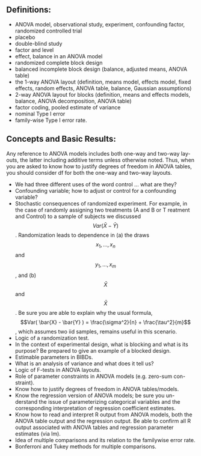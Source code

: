 ## Definitions: 

* ANOVA model, observational study, experiment, confounding factor, randomized controlled trial
* placebo
* double-blind study
* factor and level
* effect, balance in an ANOVA model
* randomized complete block design
* balanced incomplete block design (balance, adjusted means, ANOVA table)
* the 1-way ANOVA layout (definition, means model, effects model, fixed effects, random effects, ANOVA table, balance, Gaussian assumptions)
* 2-way ANOVA layout for blocks (definition, means and effects models, balance, ANOVA decomposition, ANOVA table)
* factor coding, pooled estimate of variance
* nominal Type I error
* family-wise Type I error rate.

## Concepts and Basic Results:
Any reference to ANOVA models includes both one-way and two-way lay-
outs, the latter including additive terms unless otherwise noted. Thus,
when you are asked to know how to justify degrees of freedom in ANOVA
tables, you should consider df for both the one-way and two-way layouts.

* We had three different uses of the word control ... what are they?
* Confounding variable; how to adjust or control for a confounding
  variable?
* Stochastic consequences of randomized experiment. For example, in the case of
  randomly assigning two treatments (A and B or T reatment and Control) to a
  sample of subjects we discussed $$Var(\bar{X} - \bar{Y})$$.  Randomization
  leads to dependence in (a) the draws $$x_1, \ldots, x_n$$ and $$y_1, \ldots,
  x_m$$, and (b) $$\bar{X}$$ and $$\bar{X}$$. Be sure you are able to explain
  why the usual formula, $$Var( \bar{X} - \bar{Y} ) = \frac{\sigma^2}{n} +
  \frac{\tau^2}{m}$$, which assumes two iid samples, remains useful in this
  scenario.
* Logic of a randomization test.
* In the context of experimental design, what is blocking and what is
  its purpose? Be prepared to give an example of a blocked design.
* Estimable parameters in BIBDs.
* What is an analysis of variance and what does it tell us?
* Logic of F-tests in ANOVA layouts.
* Role of parameter constraints in ANOVA models (e.g. zero-sum con-
  straint).
* Know how to justify degrees of freedom in ANOVA tables/models.
* Know the regression version of ANOVA models; be sure you un-
  derstand the issue of parameterizing categorical variables and the
  corresponding interpretation of regression coefficient estimates.
* Know how to read and interpret R output from ANOVA models,
  both the ANOVA table output and the regression output. Be able to confirm all
  R output associated with ANOVA tables and regression parameter estimates (via
  lm).
* Idea of multiple comparisons and its relation to the familywise error rate.
* Bonferroni and Tukey methods for multiple comparisons.
